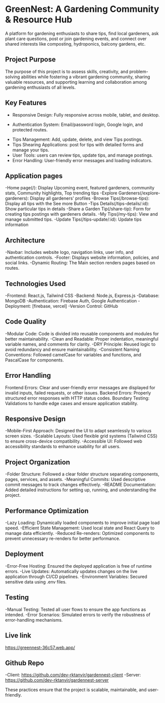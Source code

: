 # GreenNest:  A Gardening Community & Resource Hub
A platform for gardening enthusiasts to share tips, find local gardeners, ask plant care questions, post or join gardening events, and connect over shared interests like composting, hydroponics, balcony gardens, etc.

## Project Purpose
The purpose of this project is to assess skills, creativity, and problem-solving abilities while fostering a vibrant gardening community, sharing valuable resources, and supporting learning and collaboration among gardening enthusiasts of all levels.

## Key Features
+  Responsive Design: Fully responsive across mobile, tablet, and desktop.  
*  Authentication System: Email/password login, Google login, and protected routes.  
-  Tips Management: Add, update, delete, and view Tips postings.  
-  Tips Shearing Applications: post for tips with detailed forms and manage your tips.  
-  User Tools: users can review tips, update tips, and manage postings.  
-  Error Handling: User-friendly error messages and loading indicators.  

## Application pages
-Home page(/): Display Upcoming event, featured gardeners, community stats, Community highlights, Top trending tips
-Explore Gardeners(/explore-gardeners): Display all gardeners' profiles
-Browse Tips(/browse-tips): Display all tips with the See more Button
-Tips Details(/tips-details/:id): Show particular tips in details
-Share a Garden Tip(/share-tip): Form for creating tips postings with gardeners details.
-My Tips(/my-tips): View and manage submitted tips.
-Update Tips(/tips-update/:id): Update tips information

## Architecture
-Navbar: Includes website logo, navigation links, user info, and authentication controls.
-Footer: Displays website information, policies, and social links.
-Dynamic Routing: The Main section renders pages based on routes.

## Technologies Used
-Frontend: React.js, Tailwind CSS
-Backend: Node.js, Express.js
-Database: MongoDB
-Authentication: Firebase Auth, Google Authentication
-Deployment: [firebase, vercel]
-Version Control: GitHub

## Code Quality
-Modular Code: Code is divided into reusable components and modules for better maintainability.
-Clean and Readable: Proper indentation, meaningful variable names, and comments for clarity.
-DRY Principle: Reused logic to avoid redundancy and ensure maintainability.
-Consistent Naming Conventions: Followed camelCase for variables and functions, and PascalCase for components.

## Error Handling
Frontend Errors: Clear and user-friendly error messages are displayed for invalid inputs, failed requests, or other issues.
Backend Errors: Properly structured error responses with HTTP status codes.
Boundary Testing: Validations to handle edge cases and ensure application stability.

## Responsive Design
-Mobile-First Approach: Designed the UI to adapt seamlessly to various screen sizes.
-Scalable Layouts: Used flexible grid systems (Tailwind CSS) to ensure cross-device compatibility.
-Accessible UI: Followed web accessibility standards to enhance usability for all users.

## Project Organization
-Folder Structure: Followed a clear folder structure separating components, pages, services, and assets.
-Meaningful Commits: Used descriptive commit messages to track changes effectively.
-README Documentation: Added detailed instructions for setting up, running, and understanding the project.

## Performance Optimization
-Lazy Loading: Dynamically loaded components to improve initial page load speed.
-Efficient State Management: Used local state and React Query to manage data efficiently.
-Reduced Re-renders: Optimized components to prevent unnecessary re-renders for better performance.

## Deployment
-Error-Free Hosting: Ensured the deployed application is free of runtime errors.
-Live Updates: Automatically updates changes on the live application through CI/CD pipelines.
-Environment Variables: Secured sensitive data using .env files.

## Testing
-Manual Testing: Tested all user flows to ensure the app functions as intended.
-Error Scenarios: Simulated errors to verify the robustness of error-handling mechanisms.

## Live link
https://greennest-36c57.web.app/

## Github Repo
-Client: https://github.com/dev-rktanvir/gardennest-client
-Server: https://github.com/dev-rktanvir/gardennest-server

These practices ensure that the project is scalable, maintainable, and user-friendly.


